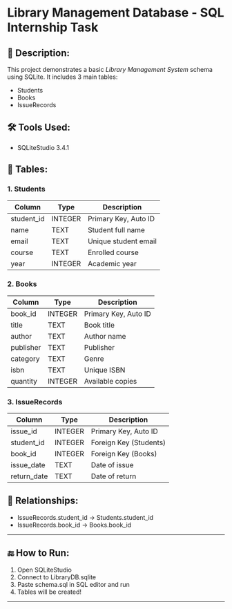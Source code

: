# Library Management Database - SQL Internship Task

## 🧾 Description:
This project demonstrates a basic *Library Management System* schema using SQLite. It includes 3 main tables:

- Students
- Books
- IssueRecords

## 🛠 Tools Used:
- SQLiteStudio 3.4.1

## 📁 Tables:

### 1. Students
| Column       | Type    | Description             |
|--------------|---------|-------------------------|
| student_id   | INTEGER | Primary Key, Auto ID    |
| name         | TEXT    | Student full name       |
| email        | TEXT    | Unique student email    |
| course       | TEXT    | Enrolled course         |
| year         | INTEGER | Academic year           |

### 2. Books
| Column       | Type    | Description             |
|--------------|---------|-------------------------|
| book_id      | INTEGER | Primary Key, Auto ID    |
| title        | TEXT    | Book title              |
| author       | TEXT    | Author name             |
| publisher    | TEXT    | Publisher               |
| category     | TEXT    | Genre                   |
| isbn         | TEXT    | Unique ISBN             |
| quantity     | INTEGER | Available copies        |

### 3. IssueRecords
| Column       | Type    | Description                      |
|--------------|---------|----------------------------------|
| issue_id     | INTEGER | Primary Key, Auto ID             |
| student_id   | INTEGER | Foreign Key (Students)           |
| book_id      | INTEGER | Foreign Key (Books)              |
| issue_date   | TEXT    | Date of issue                    |
| return_date  | TEXT    | Date of return                   |

## 🔗 Relationships:
- IssueRecords.student_id → Students.student_id
- IssueRecords.book_id → Books.book_id

---

## 🔚 How to Run:
1. Open SQLiteStudio
2. Connect to LibraryDB.sqlite
3. Paste schema.sql in SQL editor and run
4. Tables will be created!

---